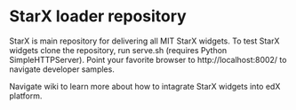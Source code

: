 StarX loader repository
=======================

StarX is main repository for delivering all MIT StarX widgets.
To test StarX widgets clone the repository, run serve.sh (requires Python SimpleHTTPServer).
Point your favorite browser to http://localhost:8002/ to navigate developer samples.

Navigate wiki to learn more about how to intagrate StarX widgets into edX platform.

